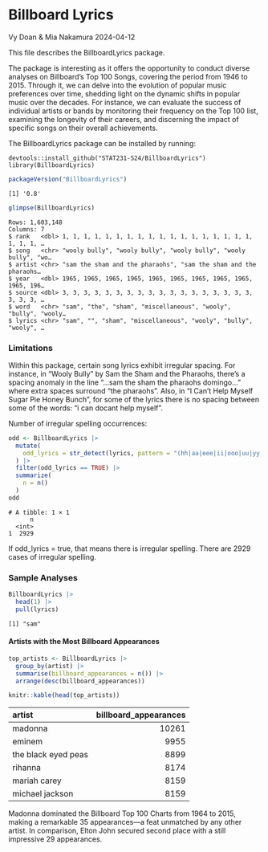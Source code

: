 # Billboard Lyrics
Vy Doan & Mia Nakamura
2024-04-12

This file describes the BillboardLyrics package.

The package is interesting as it offers the opportunity to conduct
diverse analyses on Billboard’s Top 100 Songs, covering the period from
1946 to 2015. Through it, we can delve into the evolution of popular
music preferences over time, shedding light on the dynamic shifts in
popular music over the decades. For instance, we can evaluate the
success of individual artists or bands by monitoring their frequency on
the Top 100 list, examining the longevity of their careers, and
discerning the impact of specific songs on their overall achievements.

The BillboardLyrics package can be installed by running:

    devtools::install_github("STAT231-S24/BillboardLyrics")
    library(BillboardLyrics)

``` r
packageVersion("BillboardLyrics")
```

    [1] '0.8'

``` r
glimpse(BillboardLyrics)
```

    Rows: 1,603,148
    Columns: 7
    $ rank   <dbl> 1, 1, 1, 1, 1, 1, 1, 1, 1, 1, 1, 1, 1, 1, 1, 1, 1, 1, 1, 1, 1, …
    $ song   <chr> "wooly bully", "wooly bully", "wooly bully", "wooly bully", "wo…
    $ artist <chr> "sam the sham and the pharaohs", "sam the sham and the pharaohs…
    $ year   <dbl> 1965, 1965, 1965, 1965, 1965, 1965, 1965, 1965, 1965, 1965, 196…
    $ source <dbl> 3, 3, 3, 3, 3, 3, 3, 3, 3, 3, 3, 3, 3, 3, 3, 3, 3, 3, 3, 3, 3, …
    $ word   <chr> "sam", "the", "sham", "miscellaneous", "wooly", "bully", "wooly…
    $ lyrics <chr> "sam", "", "sham", "miscellaneous", "wooly", "bully", "wooly", …

### **Limitations**

Within this package, certain song lyrics exhibit irregular spacing. For
instance, in “Wooly Bully” by Sam the Sham and the Pharaohs, there’s a
spacing anomaly in the line “…sam the sham the pharaohs domingo…” where
extra spaces surround “the pharaohs”. Also, in “I Can’t Help Myself
Sugar Pie Honey Bunch”, for some of the lyrics there is no spacing
between some of the words: “i can docant help myself”.

Number of irregular spelling occurrences:

``` r
odd <- BillboardLyrics |>
  mutate(
    odd_lyrics = str_detect(lyrics, pattern = "(hh|aa|eee|ii|ooo|uu|yy|sss)"),
  ) |>
  filter(odd_lyrics == TRUE) |>
  summarize(
    n = n()
  )
odd
```

    # A tibble: 1 × 1
          n
      <int>
    1  2929

If odd_lyrics = true, that means there is irregular spelling. There are
2929 cases of irregular spelling.

### **Sample Analyses**

``` r
BillboardLyrics |>
  head(1) |>
  pull(lyrics)
```

    [1] "sam"

#### Artists with the Most Billboard Appearances

``` r
top_artists <- BillboardLyrics |>
  group_by(artist) |>
  summarise(billboard_appearances = n()) |>
  arrange(desc(billboard_appearances))

knitr::kable(head(top_artists))
```

| artist              | billboard_appearances |
|:--------------------|----------------------:|
| madonna             |                 10261 |
| eminem              |                  9955 |
| the black eyed peas |                  8899 |
| rihanna             |                  8174 |
| mariah carey        |                  8159 |
| michael jackson     |                  8159 |

Madonna dominated the Billboard Top 100 Charts from 1964 to 2015, making
a remarkable 35 appearances—a feat unmatched by any other artist. In
comparison, Elton John secured second place with a still impressive 29
appearances.
